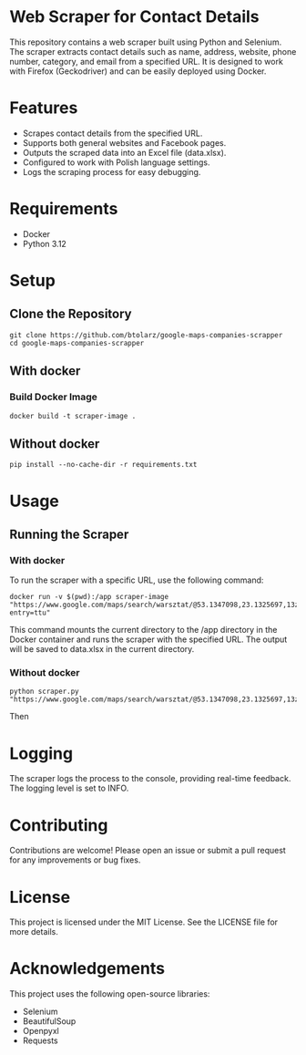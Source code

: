# Web Scraper for Contact Details

This repository contains a web scraper built using Python and Selenium. The scraper extracts contact details such as name, address, website, phone number, category, and email from a specified URL. It is designed to work with Firefox (Geckodriver) and can be easily deployed using Docker.

# Features

- Scrapes contact details from the specified URL.
- Supports both general websites and Facebook pages.
- Outputs the scraped data into an Excel file (data.xlsx).
- Configured to work with Polish language settings.
- Logs the scraping process for easy debugging.

# Requirements

- Docker
- Python 3.12

# Setup

## Clone the Repository

```
git clone https://github.com/btolarz/google-maps-companies-scrapper
cd google-maps-companies-scrapper
```
## With docker
### Build Docker Image

```
docker build -t scraper-image .
```

## Without docker

```
pip install --no-cache-dir -r requirements.txt
```

# Usage

## Running the Scraper

### With docker
To run the scraper with a specific URL, use the following command:

```
docker run -v $(pwd):/app scraper-image "https://www.google.com/maps/search/warsztat/@53.1347098,23.1325697,13z/data=!3m1!4b1?entry=ttu"
```

This command mounts the current directory to the /app directory in the Docker container and runs the scraper with the specified URL. The output will be saved to data.xlsx in the current directory.

### Without docker
```
python scraper.py "https://www.google.com/maps/search/warsztat/@53.1347098,23.1325697,13z"
```

Then

# Logging

The scraper logs the process to the console, providing real-time feedback. The logging level is set to INFO.

# Contributing

Contributions are welcome! Please open an issue or submit a pull request for any improvements or bug fixes.

# License

This project is licensed under the MIT License. See the LICENSE file for more details.

# Acknowledgements

This project uses the following open-source libraries:

- Selenium
- BeautifulSoup
- Openpyxl
- Requests
